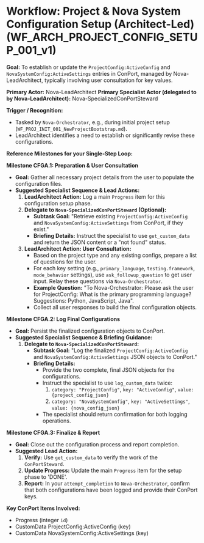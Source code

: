 # Workflow: Project & Nova System Configuration Setup (Architect-Led) (WF_ARCH_PROJECT_CONFIG_SETUP_001_v1)

**Goal:** To establish or update the `ProjectConfig:ActiveConfig` and `NovaSystemConfig:ActiveSettings` entries in ConPort, managed by Nova-LeadArchitect, typically involving user consultation for key values.

**Primary Actor:** Nova-LeadArchitect
**Primary Specialist Actor (delegated to by Nova-LeadArchitect):** Nova-SpecializedConPortSteward

**Trigger / Recognition:**

- Tasked by `Nova-Orchestrator`, e.g., during initial project setup (`WF_PROJ_INIT_001_NewProjectBootstrap.md`).
- LeadArchitect identifies a need to establish or significantly revise these configurations.

**Reference Milestones for your Single-Step Loop:**

**Milestone CFGA.1: Preparation & User Consultation**

- **Goal:** Gather all necessary project details from the user to populate the configuration files.
- **Suggested Specialist Sequence & Lead Actions:**
  1.  **LeadArchitect Action:** Log a main `Progress` item for this configuration setup phase.
  2.  **Delegate to `Nova-SpecializedConPortSteward` (Optional):**
      - **Subtask Goal:** "Retrieve existing `ProjectConfig:ActiveConfig` and `NovaSystemConfig:ActiveSettings` from ConPort, if they exist."
      - **Briefing Details:** Instruct the specialist to use `get_custom_data` and return the JSON content or a "not found" status.
  3.  **LeadArchitect Action: User Consultation:**
      - Based on the project type and any existing configs, prepare a list of questions for the user.
      - For each key setting (e.g., `primary_language`, `testing.framework`, `mode_behavior` settings), use `ask_followup_question` to get user input. Relay these questions via `Nova-Orchestrator`.
      - **Example Question:** "To Nova-Orchestrator: Please ask the user for ProjectConfig: What is the primary programming language? Suggestions: Python, JavaScript, Java".
      - Collect all user responses to build the final configuration objects.

**Milestone CFGA.2: Log Final Configurations**

- **Goal:** Persist the finalized configuration objects to ConPort.
- **Suggested Specialist Sequence & Briefing Guidance:**
  1.  **Delegate to `Nova-SpecializedConPortSteward`:**
      - **Subtask Goal:** "Log the finalized `ProjectConfig:ActiveConfig` and `NovaSystemConfig:ActiveSettings` JSON objects to ConPort."
      - **Briefing Details:**
        - Provide the two complete, final JSON objects for the configurations.
        - Instruct the specialist to use `log_custom_data` twice:
          1.  `category: "ProjectConfig"`, `key: "ActiveConfig"`, `value: {project_config_json}`
          2.  `category: "NovaSystemConfig"`, `key: "ActiveSettings"`, `value: {nova_config_json}`
        - The specialist should return confirmation for both logging operations.

**Milestone CFGA.3: Finalize & Report**

- **Goal:** Close out the configuration process and report completion.
- **Suggested Lead Action:**
  1.  **Verify:** Use `get_custom_data` to verify the work of the `ConPortSteward`.
  2.  **Update Progress:** Update the main `Progress` item for the setup phase to 'DONE'.
  3.  **Report:** In your `attempt_completion` to `Nova-Orchestrator`, confirm that both configurations have been logged and provide their ConPort keys.

**Key ConPort Items Involved:**

- Progress (integer `id`)
- CustomData ProjectConfig:ActiveConfig (key)
- CustomData NovaSystemConfig:ActiveSettings (key)
